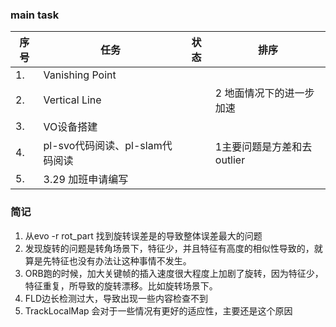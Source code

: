 <!--
 * @Author: Liu Weilong
 * @Date: 2021-03-29 08:58:06
 * @LastEditors: Liu Weilong 
 * @LastEditTime: 2021-03-30 09:28:43
 * @FilePath: /3rd-test-learning/record/work_task/week13.md
 * @Description: 
-->
### main task
序号|任务|状态|排序
---|---|---|---
1.  |Vanishing Point||
2.  |Vertical Line||2 地面情况下的进一步加速
3.  |VO设备搭建||
4.  |pl-svo代码阅读、pl-slam代码阅读||1主要问题是方差和去outlier
5.  |3.29 加班申请编写|

### 简记
1. 从evo -r rot_part 找到旋转误差是的导致整体误差最大的问题
2. 发现旋转的问题是转角场景下，特征少，并且特征有高度的相似性导致的，就算是先特征也没有办法让这种事情不发生。
3. ORB跑的时候，加大关键帧的插入速度很大程度上加剧了旋转，因为特征少，特征重复，所导致的旋转漂移。比如旋转场景下。
4. FLD边长检测过大，导致出现一些内容检查不到
5. TrackLocalMap 会对于一些情况有更好的适应性，主要还是这个原因